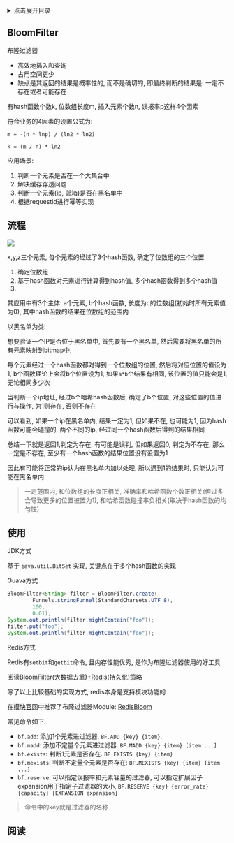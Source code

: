 <details>
<summary>点击展开目录</summary>
<!-- TOC -->

- [BloomFilter](#bloomfilter)
- [流程](#流程)
- [使用](#使用)
- [阅读](#阅读)

<!-- /TOC -->
</details>

## BloomFilter

布隆过滤器

* 高效地插入和查询
* 占用空间更少
* 缺点是其返回的结果是概率性的, 而不是确切的, 即最终判断的结果是: 一定不存在或者可能存在

有hash函数个数k, 位数组长度m, 插入元素个数n, 误报率p这样4个因素

符合业务的4因素的设置公式为:

`m = -(n * lnp) / (ln2 * ln2)`

`k = (m / n) * ln2`

应用场景:
1. 判断一个元素是否在一个大集合中
2. 解决缓存穿透问题
3. 判断一个元素(ip, 邮箱)是否在黑名单中
4. 根据requestid进行幂等实现

## 流程

![](https://gitee.com/LuVx/img/raw/master/redis/redis_bloom_filter.png)

x,y,z三个元素, 每个元素的经过了3个hash函数, 确定了位数组的三个位置

1. 确定位数组
2. 基于hash函数对元素进行计算得到hash值, 多个hash函数得到多个hash值
3.

其应用中有3个主体: a个元素, b个hash函数, 长度为c的位数组(初始时所有元素值为0), 其中hash函数的结果在位数组的范围内

以黑名单为类:

想要验证一个IP是否位于黑名单中, 首先要有一个黑名单, 然后需要将黑名单的所有元素映射到bitmap中,

每个元素经过一个hash函数都对得到一个位数组的位置, 然后将对应位置的值设为1, b个函数理论上会将b个位置设为1, 如果`a*b`个结果有相同, 该位置的值只能会是1, 无论相同多少次

当判断一个ip地址, 经过b个哈希hash函数后, 确定了b个位置, 对这些位置的值进行与操作, 为1则存在, 否则不存在

可以看到, 如果一个ip在黑名单内, 结果一定为1, 但如果不在, 也可能为1, 因为hash函数可能会碰撞的, 两个不同的ip, 经过同一个hash函数后得到的结果相同

总结一下就是返回1,判定为存在, 有可能是误判, 但如果返回0, 判定为不存在, 那么一定是不存在, 至少有一个hash函数的结果位置没有设置为1

因此有可能将正常的ip认为在黑名单内加以处理, 所以遇到1的结果时, 只能认为可能在黑名单内

> 一定范围内, 和位数组的长度正相关, 准确率和哈希函数个数正相关(但过多会导致更多的位置被置为1), 和哈希函数碰撞率负相关(取决于hash函数的均匀性)

## 使用

JDK方式

基于 `java.util.BitSet` 实现, 关键点在于多个hash函数的实现


Guava方式

```Java
BloomFilter<String> filter = BloomFilter.create(
        Funnels.stringFunnel(StandardCharsets.UTF_8),
        100,
        0.01);
System.out.println(filter.mightContain("foo"));
filter.put("foo");
System.out.println(filter.mightContain("foo"));
```

Redis方式

Redis有`setbit`和`getbit`命令, 且内存性能优秀, 是作为布隆过滤器使用的好工具

阅读[BloomFilter(大数据去重)+Redis(持久化)策略](https://blog.csdn.net/qq_18495465/article/details/78500472)

除了以上比较基础的实现方式, redis本身是支持模块功能的

在[模块官网](https://redis.io/modules)中推荐了布隆过滤器Module: [RedisBloom](https://github.com/RedisBloom/RedisBloom)

常见命令如下:

* `bf.add`: 添加1个元素进过滤器. `BF.ADD {key} {item}`.
* `bf.madd`: 添加不定量个元素进过滤器. `BF.MADD {key} {item} [item ...]`
* `bf.exists`: 判断1元素是否存在. `BF.EXISTS {key} {item}`
* `bf.mexists`: 判断不定量个元素是否存在: `BF.MEXISTS {key} {item} [item ...]`
* `bf.reserve`: 可以指定误报率和元素容量的过滤器, 可以指定扩展因子expansion用于指定子过滤器的大小, `BF.RESERVE {key} {error_rate} {capacity} [EXPANSION expansion]`

> 命令中的key就是过滤器的名称

## 阅读

